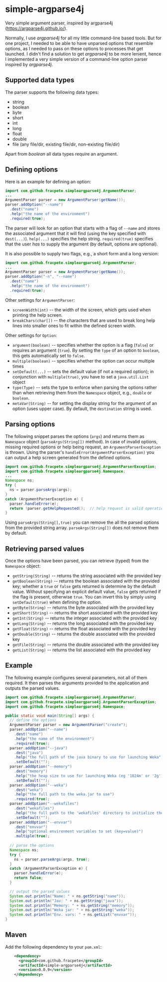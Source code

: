 # simple-argparse4j
Very simple argument parser, inspired by argparse4j (https://argparse4j.github.io/).

Normally, I use *argparse4j* for all my little command-line based tools. 
But for one project, I needed to be able to have unparsed options that resemble
options, as I needed to pass on these options to processes that get launched.
I didn't find a solution to get *argparse4j* to be more lenient, hence I 
implemented a very simple version of a command-line option parser inspired
by *argparse4j*.


## Supported data types

The parser supports the following data types:

* string
* boolean
* byte
* short
* int
* long
* float
* double
* file (any file/dir, existing file/dir, non-existing file/dir)

Apart from *boolean* all data types require an argument. 

## Defining options

Here is an example for defining an option:

```java
import com.github.fracpete.simpleargparse4j.ArgumentParser;
...
ArgumentParser parser = new ArgumentParser(getName());
parser.addOption("--name")
  .dest("name")
  .help("the name of the environment")
  .required(true);
```

The parser will look for an option that starts with a flag of `--name`
and stores the associated argument that it will find (using the key specified
with `dest(...)`). `help(...)` specifies the help string. 
`required(true)` specifies that the user *has* to supply the argument (by default, 
options are optional). 

It is also possible to supply two flags, e.g., a short form and a long version:
```java
import com.github.fracpete.simpleargparse4j.ArgumentParser;
...
ArgumentParser parser = new ArgumentParser(getName());
parser.addOption("-n", "--name")
  .dest("name")
  .help("the name of the environment")
  .required(true);
``` 

Other settings for `ArgumentParser`:

* `screenWidth(int)` -- the width of the screen, which gets used when printing
  the help screen.
* `breakChars(char[])` -- the characters that are used to break long help lines
  into smaller ones to fit within the defined screen width.

Other settings for `Option`:

* `argument(boolean)` -- specifies whether the option is a flag (`false`) or 
  requires an argument (`true`). By setting the `type` of an option to `boolean`,
  this gets automatically set to `false`. 
* `multiple(boolean)` -- specifies whether the option can occur multiple times
* `setDefault(...)` -- sets the default value (if not a required option);
  in conjunction with `multiple(true)`, you have to set a `java.util.List` object
* `type(Type)` -- sets the type to enforce when parsing the options rather than 
  when retrieving them from the `Namespace` object, e.g., `double` or `boolean`.
* `metaVar(String)` -- for setting the display string for the argument of an
  option (uses upper case). By default, the `destination` string is used.

## Parsing options

The following snippet parses the options (`args`) and returns them as
`Namespace` object (`parseArgs(String[])` method). 
In case of invalid options, missing required options
or help being request, an `ArgumentParserException` is thrown.
Using the parser's `handleError(ArgumentParserException)` you can output
a help screen generated from the defined options.

```java
import com.github.fracpete.simpleargparse4j.ArgumentParserException;
import com.github.fracpete.simpleargparse4j.Namespace;
...
Namespace ns;
try {
  ns = parser.parseArgs(args);
}
catch (ArgumentParserException e) {
  parser.handleError(e);
  return !parser.getHelpRequested();  // help request is valid operation
}
```

Using `parseArgs(String[],true)` you can remove the all the parsed options
from the provided string array. `parseArgs(String[])` does not remove them
by default.


## Retrieving parsed values

Once the options have been parsed, you can retrieve (typed) from the
`Namespace` object:

* `getString(String)` -- returns the string associated with the provided key
* `getBoolean(String)` -- returns the boolean associated with the provided key; 
  whether a `true` or `false` gets returned is determine by the default value.
  Without specifying an explicit default value, `false` gets returned if the
  flag is present, otherwise `true`. You can invert this by simply using 
  `setDefault(true)` when defining the option.
* `getByte(String)` -- returns the byte associated with the provided key
* `getShort(String)` -- returns the short associated with the provided key
* `getInt(String)` -- returns the integer associated with the provided key
* `getLong(String)` -- returns the long associated with the provided key
* `getFloat(String)` -- returns the float associated with the provided key
* `getDouble(String)` -- returns the double associated with the provided key
* `getFile(String)` -- returns the double associated with the provided key
* `getList(String)` -- returns the list associated with the provided key


## Example

The following example configures several parameters, not all of them required.
It then parses the arguments provided to the application and outputs the
parsed values.

```java
import com.github.fracpete.simpleargparse4j.ArgumentParser;
import com.github.fracpete.simpleargparse4j.ArgumentParserException;
import com.github.fracpete.simpleargparse4j.Namespace;

public static void main(String[] args) {
  // define the options
  ArgumentParser parser = new ArgumentParser("create");
  parser.addOption("--name")
    .dest("name")
    .help("the name of the environment")
    .required(true);
  parser.addOption("--java")
    .dest("java")
    .help("the full path of the java binary to use for launching Weka")
    .setDefault("");
  parser.addOption("--memory")
    .dest("memory")
    .help("the heap size to use for launching Weka (eg '1024m' or '2g')")
    .setDefault("");
  parser.addOption("--weka")
    .dest("weka")
    .help("the full path to the weka.jar to use")
    .required(true);
  parser.addOption("--wekafiles")
    .dest("wekafiles")
    .help("the full path to the 'wekafiles' directory to initialize the environment with")
    .setDefault("");
  parser.addOption("--envvar")
    .dest("envvar")
    .help("optional environment variables to set (key=value)")
    .multiple(true);
  
  // parse the options
  Namespace ns;
  try {
    ns = parser.parseArgs(args, true);
  }
  catch (ArgumentParserException e) {
    parser.handleError(e);
    return false;
  }

  // output the parsed values
  System.out.println("Name: " + ns.getString("name"));
  System.out.println("Jav: " + ns.getString("java"));
  System.out.println("Memory: " + ns.getString("memory"));
  System.out.println("Weka jar: " + ns.getString("weka"));
  System.out.println("Env. vars: " + ns.getList("envvar"));
}
```

## Maven

Add the following dependency to your `pom.xml`:

```xml
    <dependency>
      <groupId>com.github.fracpete</groupId>
      <artifactId>simple-argparse4j</artifactId>
      <version>0.0.9</version>
    </dependency>
```
